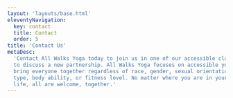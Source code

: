 ```yaml
---
layout: 'layouts/base.html'
eleventyNavigation:
  key: contact
  title: Contact
  order: 5
title: 'Contact Us'
metaDesc:
  'Contact All Walks Yoga today to join us in one of our accessible classes or
  to discuss a new partnership. All Walks Yoga focuses on accessible yoga to
  bring everyone together regardless of race, gender, sexual orientation, body
  type, body ability, or fitness level. No matter where you are in your walk of
  life, all are welcome, together.'
---
```

